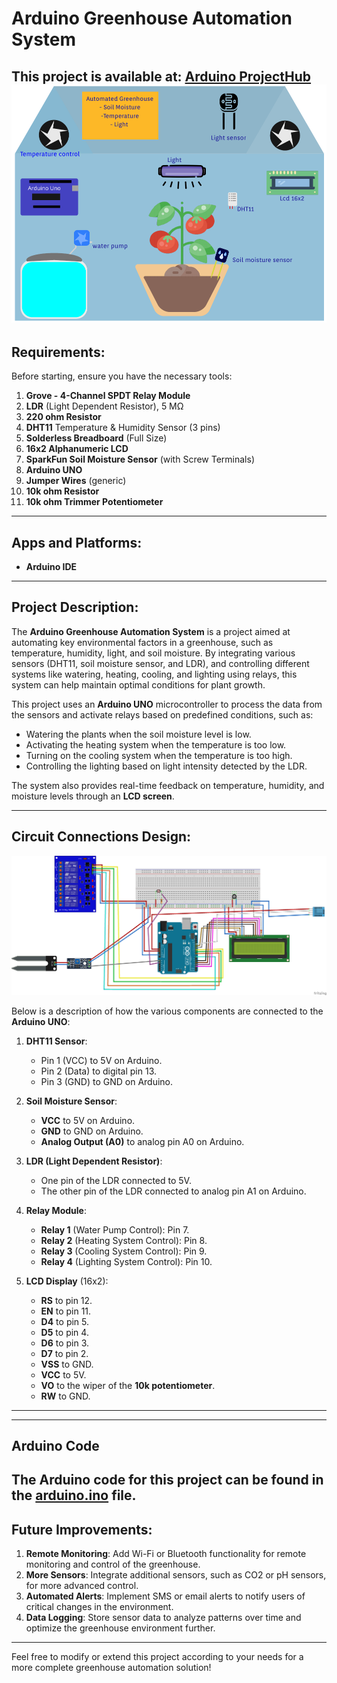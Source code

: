 # Arduino Greenhouse Automation System

This project is available at: [Arduino ProjectHub](https://projecthub.arduino.cc/djomaro/greenhouse-automation-63a3ac)
![Project Preview](preview.png)
---

## Requirements:

Before starting, ensure you have the necessary tools:

1. **Grove - 4-Channel SPDT Relay Module**
2. **LDR** (Light Dependent Resistor), 5 MΩ
3. **220 ohm Resistor**
4. **DHT11** Temperature & Humidity Sensor (3 pins)
5. **Solderless Breadboard** (Full Size)
6. **16x2 Alphanumeric LCD**
7. **SparkFun Soil Moisture Sensor** (with Screw Terminals)
8. **Arduino UNO**
9. **Jumper Wires** (generic)
10. **10k ohm Resistor**
11. **10k ohm Trimmer Potentiometer**

---

## Apps and Platforms:

- **Arduino IDE**

---

## Project Description:

The **Arduino Greenhouse Automation System** is a project aimed at automating key environmental factors in a greenhouse, such as temperature, humidity, light, and soil moisture. By integrating various sensors (DHT11, soil moisture sensor, and LDR), and controlling different systems like watering, heating, cooling, and lighting using relays, this system can help maintain optimal conditions for plant growth.

This project uses an **Arduino UNO** microcontroller to process the data from the sensors and activate relays based on predefined conditions, such as:
- Watering the plants when the soil moisture level is low.
- Activating the heating system when the temperature is too low.
- Turning on the cooling system when the temperature is too high.
- Controlling the lighting based on light intensity detected by the LDR.

The system also provides real-time feedback on temperature, humidity, and moisture levels through an **LCD screen**.

---

## Circuit Connections Design:

![Circuit Design](circuit.png)

Below is a description of how the various components are connected to the **Arduino UNO**:

1. **DHT11 Sensor**:
   - Pin 1 (VCC) to 5V on Arduino.
   - Pin 2 (Data) to digital pin 13.
   - Pin 3 (GND) to GND on Arduino.

2. **Soil Moisture Sensor**:
   - **VCC** to 5V on Arduino.
   - **GND** to GND on Arduino.
   - **Analog Output (A0)** to analog pin A0 on Arduino.

3. **LDR (Light Dependent Resistor)**:
   - One pin of the LDR connected to 5V.
   - The other pin of the LDR connected to analog pin A1 on Arduino.

4. **Relay Module**:
   - **Relay 1** (Water Pump Control): Pin 7.
   - **Relay 2** (Heating System Control): Pin 8.
   - **Relay 3** (Cooling System Control): Pin 9.
   - **Relay 4** (Lighting System Control): Pin 10.

5. **LCD Display** (16x2):
   - **RS** to pin 12.
   - **EN** to pin 11.
   - **D4** to pin 5.
   - **D5** to pin 4.
   - **D6** to pin 3.
   - **D7** to pin 2.
   - **VSS** to GND.
   - **VCC** to 5V.
   - **VO** to the wiper of the **10k potentiometer**.
   - **RW** to GND.

---
---
## Arduino Code

The Arduino code for this project can be found in the [arduino.ino](./arduino-code.ino) file.
---
## Future Improvements:

1. **Remote Monitoring**: Add Wi-Fi or Bluetooth functionality for remote monitoring and control of the greenhouse.
2. **More Sensors**: Integrate additional sensors, such as CO2 or pH sensors, for more advanced control.
3. **Automated Alerts**: Implement SMS or email alerts to notify users of critical changes in the environment.
4. **Data Logging**: Store sensor data to analyze patterns over time and optimize the greenhouse environment further.

---

Feel free to modify or extend this project according to your needs for a more complete greenhouse automation solution!
